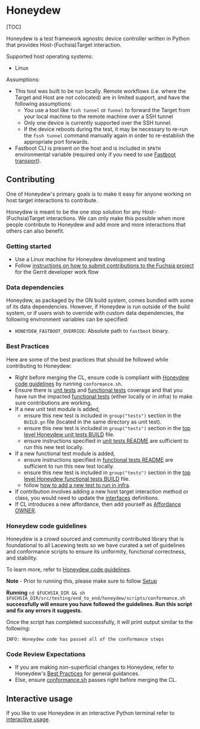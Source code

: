 # Honeydew

[TOC]

Honeydew is a test framework agnostic device controller written in Python that
provides Host-(Fuchsia)Target interaction.

Supported host operating systems:
* Linux

Assumptions:
* This tool was built to be run locally. Remote workflows (i.e. where the Target
  and Host are not colocated) are in limited support, and have the following
  assumptions:
    * You use a tool like `fssh tunnel` or `funnel` to forward the Target from
      your local machine to the remote machine over a SSH tunnel
    * Only one device is currently supported over the SSH tunnel.
    * If the device reboots during the test, it may be necessary to re-run
      the `fssh tunnel` command manually again in order to re-establish the
      appropriate port forwards.
* Fastboot CLI is present on the host and is included in `$PATH` environmental
  variable (required only if you need to use [Fastboot transport]).

## Contributing

One of Honeydew's primary goals is to make it easy for anyone working on
host target interactions to contribute.

Honeydew is meant to be the one stop solution for any Host-(Fuchsia)Target
interactions. We can only make this possible when more people contribute to
Honeydew and add more and more interactions that others can also benefit.

### Getting started

* Use a Linux machine for Honeydew development and testing
* Follow [instructions on how to submit contributions to the Fuchsia project]
  for the Gerrit developer work flow

### Data dependencies

Honeydew, as packaged by the GN build system, comes bundled with some of its
data dependencies. However, if Honeydew is run outside of the build system, or
if users wish to override with custom data dependencies, the following
environment variables can be specified:
*  `HONEYDEW_FASTBOOT_OVERRIDE`: Absolute path to `fastboot` binary.

### Best Practices

Here are some of the best practices that should be followed while contributing
to Honeydew:
* Right before merging the CL, ensure code is compliant with
  [Honeydew code guidelines][Honeydew code guidelines] by running
  `conformance.sh`.
* Ensure there is [unit tests][unit tests] and
  [functional tests][functional tests] coverage and that you have run the
  impacted [functional tests][functional tests] (either locally or in infra) to
  make sure contributions are working.
* If a new unit test module is added,
  * ensure this new test is included in `group("tests")` section in the
    `BUILD.gn` file (located in the same directory as unit test).
  * ensure this new test is included in `group("tests")` section in the
    [top level Honeydew unit tests BUILD][top level Honeydew unit tests BUILD]
    file.
  * ensure instructions specified in [unit tests README][unit tests README]
    are sufficient to run this new test locally.
* If a new functional test module is added,
  * ensure instructions specified in
    [functional tests README][functional tests README] are sufficient to
    run this new test locally.
  * ensure this new test is included in `group("tests")` section in the
    [top level Honeydew functional tests BUILD][top level Honeydew functional tests BUILD]
    file.
  * follow
    [how to add a new test to run in infra][how to add a new test to run in infra].
* If contribution involves adding a new host target interaction method or class,
  you would need to update the [interfaces][interfaces] definitions.
* If CL introduces a new affordance, then add yourself as [Affordance OWNER].

### Honeydew code guidelines

Honeydew is a crowd sourced and community contributed library that is
foundational to all Lacewing tests so we have curated a set of guidelines and
conformance scripts to ensure its uniformity, functional correctness, and
stability.

To learn more, refer to [Honeydew code guidelines](markdowns/code_guidelines.md).

**Note** - Prior to running this, please make sure to follow
[Setup](markdowns/interactive_usage.md#Setup)

**Running** `cd $FUCHSIA_DIR && sh $FUCHSIA_DIR/src/testing/end_to_end/honeydew/scripts/conformance.sh`
**successfully will ensure you have followed the guidelines. Run this script**
**and fix any errors it suggests.**

Once the script has completed successfully, it will print output similar to the
following:
```shell
INFO: Honeydew code has passed all of the conformance steps
```

### Code Review Expectations

* If you are making non-superficial changes to Honeydew, refer to Honeydew's
  [Best Practices][Best Practices] for general guidances.
* Else, ensure [conformance.sh][conformance.sh] passes right before merging the
  CL.

## Interactive usage

If you like to use Honeydew in an interactive Python terminal refer to
[interactive usage](markdowns/interactive_usage.md).

[Affordance OWNER]: honeydew/interfaces/OWNERS

[Best Practices]: #Best-Practices

[conformance.sh]: #honeydew-code-guidelines

[Honeydew code guidelines]: #honeydew-code-guidelines

[interfaces]: honeydew/interfaces/

[unit tests]: tests/unit_tests/

[unit tests README]: tests/unit_tests/README.md

[top level Honeydew unit tests BUILD]: tests/unit_tests/BUILD.gn

[functional tests]: tests/functional_tests/

[functional tests README]: tests/functional_tests/README.md

[how to add a new test to run in infra]: tests/functional_tests/README.md#How-to-add-a-new-test-to-run-in-infra

[top level Honeydew functional tests BUILD]: tests/functional_tests/BUILD.gn

[instructions on how to submit contributions to the Fuchsia project]: https://fuchsia.dev/fuchsia-src/development/source_code/contribute_changes

[Fastboot transport]: markdowns/fastboot.md
